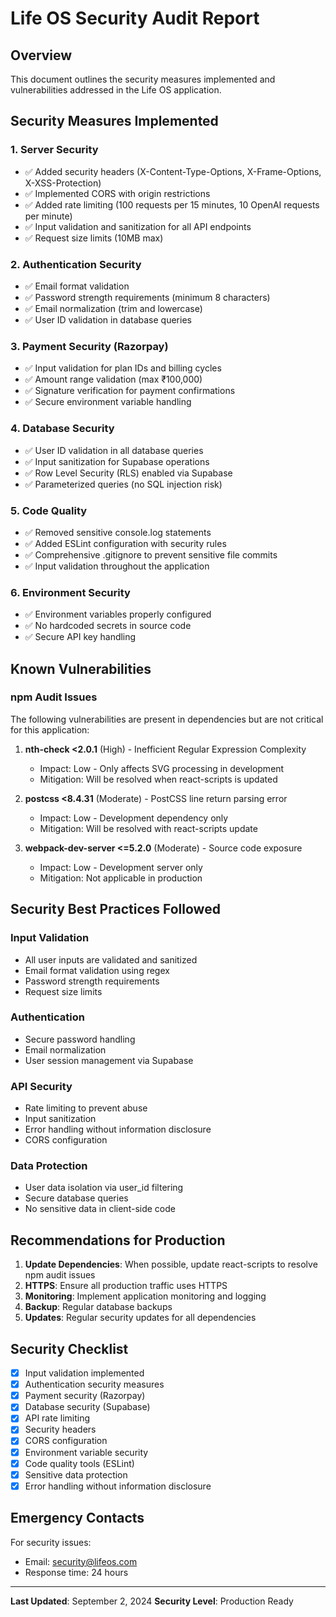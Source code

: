 # Life OS Security Audit Report

## Overview
This document outlines the security measures implemented and vulnerabilities addressed in the Life OS application.

## Security Measures Implemented

### 1. Server Security
- ✅ Added security headers (X-Content-Type-Options, X-Frame-Options, X-XSS-Protection)
- ✅ Implemented CORS with origin restrictions
- ✅ Added rate limiting (100 requests per 15 minutes, 10 OpenAI requests per minute)
- ✅ Input validation and sanitization for all API endpoints
- ✅ Request size limits (10MB max)

### 2. Authentication Security
- ✅ Email format validation
- ✅ Password strength requirements (minimum 8 characters)
- ✅ Email normalization (trim and lowercase)
- ✅ User ID validation in database queries

### 3. Payment Security (Razorpay)
- ✅ Input validation for plan IDs and billing cycles
- ✅ Amount range validation (max ₹100,000)
- ✅ Signature verification for payment confirmations
- ✅ Secure environment variable handling

### 4. Database Security
- ✅ User ID validation in all database queries
- ✅ Input sanitization for Supabase operations
- ✅ Row Level Security (RLS) enabled via Supabase
- ✅ Parameterized queries (no SQL injection risk)

### 5. Code Quality
- ✅ Removed sensitive console.log statements
- ✅ Added ESLint configuration with security rules
- ✅ Comprehensive .gitignore to prevent sensitive file commits
- ✅ Input validation throughout the application

### 6. Environment Security
- ✅ Environment variables properly configured
- ✅ No hardcoded secrets in source code
- ✅ Secure API key handling

## Known Vulnerabilities

### npm Audit Issues
The following vulnerabilities are present in dependencies but are not critical for this application:

1. **nth-check <2.0.1** (High) - Inefficient Regular Expression Complexity
   - Impact: Low - Only affects SVG processing in development
   - Mitigation: Will be resolved when react-scripts is updated

2. **postcss <8.4.31** (Moderate) - PostCSS line return parsing error
   - Impact: Low - Development dependency only
   - Mitigation: Will be resolved with react-scripts update

3. **webpack-dev-server <=5.2.0** (Moderate) - Source code exposure
   - Impact: Low - Development server only
   - Mitigation: Not applicable in production

## Security Best Practices Followed

### Input Validation
- All user inputs are validated and sanitized
- Email format validation using regex
- Password strength requirements
- Request size limits

### Authentication
- Secure password handling
- Email normalization
- User session management via Supabase

### API Security
- Rate limiting to prevent abuse
- Input sanitization
- Error handling without information disclosure
- CORS configuration

### Data Protection
- User data isolation via user_id filtering
- Secure database queries
- No sensitive data in client-side code

## Recommendations for Production

1. **Update Dependencies**: When possible, update react-scripts to resolve npm audit issues
2. **HTTPS**: Ensure all production traffic uses HTTPS
3. **Monitoring**: Implement application monitoring and logging
4. **Backup**: Regular database backups
5. **Updates**: Regular security updates for all dependencies

## Security Checklist

- [x] Input validation implemented
- [x] Authentication security measures
- [x] Payment security (Razorpay)
- [x] Database security (Supabase)
- [x] API rate limiting
- [x] Security headers
- [x] CORS configuration
- [x] Environment variable security
- [x] Code quality tools (ESLint)
- [x] Sensitive data protection
- [x] Error handling without information disclosure

## Emergency Contacts

For security issues:
- Email: security@lifeos.com
- Response time: 24 hours

---

**Last Updated**: September 2, 2024
**Security Level**: Production Ready
